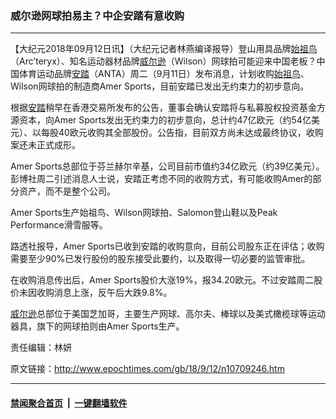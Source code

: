 ### 威尔逊网球拍易主？中企安踏有意收购
------------------------

<p>【大纪元2018年09月12日讯】（大纪元记者林燕编译报导）登山用具品牌<a href="http://www.epochtimes.com/gb/tag/%E5%A7%8B%E7%A5%96%E9%B8%9F.html">始祖鸟</a>（Arc&#8217;teryx）、知名运动器材品牌<a href="http://www.epochtimes.com/gb/tag/%E5%A8%81%E5%B0%94%E9%80%8A.html">威尔逊</a>（Wilson）网球拍可能迎来中国老板？中国体育运动品牌<a href="http://www.epochtimes.com/gb/tag/%E5%AE%89%E8%B8%8F.html">安踏</a>（ANTA）周二（9月11日）发布消息，计划收购<a href="http://www.epochtimes.com/gb/tag/%E5%A7%8B%E7%A5%96%E9%B8%9F.html">始祖鸟</a>、Wilson网球拍的制造商Amer Sports，目前安踏已发出无约束力的初步意向。</p>
<p>根据<a href="http://www.epochtimes.com/gb/tag/%E5%AE%89%E8%B8%8F.html">安踏</a>稍早在香港交易所发布的公告，董事会确认安踏将与私募股权投资基金方源资本，向Amer Sports发出无约束力的初步意向，总计约47亿欧元（约54亿美元）、以每股40欧元收购其全部股份。公告指，目前双方尚未达成最终协议，收购案还未正式成形。</p>
<p>Amer Sports总部位于芬兰赫尔辛基，公司目前市值约34亿欧元（约39亿美元）。彭博社周二引述消息人士说，安踏正考虑不同的收购方式，有可能收购Amer的部分资产，而不是整个公司。</p>
<p>Amer Sports生产始祖鸟、Wilson网球拍、Salomon登山鞋以及Peak Performance滑雪服等。</p>
<p>路透社报导，Amer Sports已收到安踏的收购意向，目前公司股东正在评估；收购需要至少90%已发行股份的股东接受此要约，以及取得一切必要的监管审批。</p>
<p>在收购消息传出后，Amer Sports股价大涨19%，报34.20欧元。不过安踏周二股价未因收购消息上涨，反午后大跌9.8%。</p>
<p><a href="http://www.epochtimes.com/gb/tag/%E5%A8%81%E5%B0%94%E9%80%8A.html">威尔逊</a>总部位于美国芝加哥，主要生产网球、高尔夫、棒球以及美式橄榄球等运动器具，旗下的网球拍则由Amer Sports生产。</p>
<p>责任编辑：林妍</p>

原文链接：http://www.epochtimes.com/gb/18/9/12/n10709246.htm


------------------------
#### [禁闻聚合首页](https://github.com/gfw-breaker/banned-news/blob/master/README.md) &nbsp;|&nbsp;  [一键翻墙软件](https://github.com/gfw-breaker/nogfw/blob/master/README.md)
